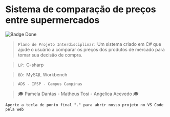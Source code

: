 <h1>Sistema de comparação de preços entre supermercados</h1>

![Badge Done](http://img.shields.io/static/v1?label=STATUS&message=DONE&color=green&style=for-the-badge)

> `Plano de Projeto Interdisciplinar:` Um sistema criado em C# que ajude o usuário a comparar os preços dos produtos de mercado para tomar sua decisão de compra.  

> `LP:` C-sharp

> `BD:` MySQL Workbench

> `ADS - IFSP - Campus Campinas`

> :mortar_board: Pamela Dantas - Matheus Tosi - Angelica Acevedo :mortar_board:

```
Aperte a tecla de ponto final "." para abrir nosso projeto no VS Code pela web
```


